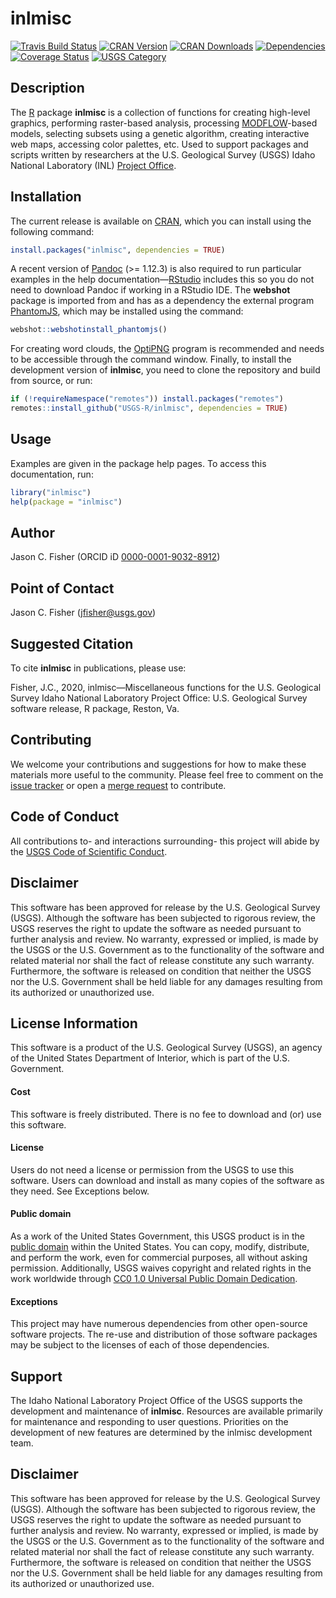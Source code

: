 inlmisc
=======

[![Travis Build
Status](https://travis-ci.org/USGS-R/inlmisc.svg?branch=master)](https://travis-ci.org/USGS-R/inlmisc)
[![CRAN
Version](https://www.r-pkg.org/badges/version/inlmisc)](https://CRAN.R-project.org/package=inlmisc)
[![CRAN
Downloads](https://cranlogs.r-pkg.org/badges/inlmisc?color=brightgreen)](https://CRAN.R-project.org/package=inlmisc)
[![Dependencies](https://tinyverse.netlify.com/badge/inlmisc)](https://CRAN.R-project.org/package=inlmisc)
[![Coverage
Status](https://coveralls.io/repos/github/USGS-R/inlmisc/badge.svg?branch=master)](https://coveralls.io/github/USGS-R/inlmisc?branch=master)
[![USGS
Category](https://img.shields.io/badge/USGS-Support-yellow.svg)](https://owi.usgs.gov/R/packages.html#support)

Description
-----------

The [R](https://www.r-project.org/) package **inlmisc** is a collection
of functions for creating high-level graphics, performing raster-based
analysis, processing
[MODFLOW](https://www.usgs.gov/mission-areas/water-resources/science/modflow-and-related-programs "USGS's modular hydrologic model")-based
models, selecting subsets using a genetic algorithm, creating
interactive web maps, accessing color palettes, etc. Used to support
packages and scripts written by researchers at the U.S. Geological
Survey (USGS) Idaho National Laboratory (INL) [Project
Office](https://www.usgs.gov/centers/id-water/science/idaho-national-laboratory-project-office "USGS INL Project Office").

Installation
------------

The current release is available on
[CRAN](https://CRAN.R-project.org/package=inlmisc "The Comprehensive R Archive Network"),
which you can install using the following command:

``` r
install.packages("inlmisc", dependencies = TRUE)
```

A recent version of [Pandoc](https://pandoc.org/installing.html) (\>=
1.12.3) is also required to run particular examples in the help
documentation—[RStudio](https://rstudio.com/products/rstudio/) includes
this so you do not need to download Pandoc if working in a RStudio IDE.
The **webshot** package is imported from and has as a dependency the
external program [PhantomJS](https://phantomjs.org/), which may be
installed using the command:

``` r
webshot::webshotinstall_phantomjs()
```

For creating word clouds, the [OptiPNG](http://optipng.sourceforge.net/)
program is recommended and needs to be accessible through the command
window. Finally, to install the development version of **inlmisc**, you
need to clone the repository and build from source, or run:

``` r
if (!requireNamespace("remotes")) install.packages("remotes")
remotes::install_github("USGS-R/inlmisc", dependencies = TRUE)
```

Usage
-----

Examples are given in the package help pages. To access this
documentation, run:

``` r
library("inlmisc")
help(package = "inlmisc")
```

Author
------

Jason C. Fisher (ORCID iD
[0000-0001-9032-8912](http://orcid.org/0000-0001-9032-8912))

Point of Contact
----------------

Jason C. Fisher
(<a href="mailto:jfisher@usgs.gov" class="email">jfisher@usgs.gov</a>)

Suggested Citation
------------------

To cite **inlmisc** in publications, please use:

Fisher, J.C., 2020, inlmisc—Miscellaneous functions for the U.S.
Geological Survey Idaho National Laboratory Project Office: U.S.
Geological Survey software release, R package, Reston, Va.

Contributing
------------

We welcome your contributions and suggestions for how to make these
materials more useful to the community. Please feel free to comment on
the [issue tracker](https://github.com/USGS-R/inlmisc/issues) or open a
[merge request](https://github.com/USGS-R/inlmisc/pull/new/master) to
contribute.

Code of Conduct
---------------

All contributions to- and interactions surrounding- this project will
abide by the [USGS Code of Scientific
Conduct](https://www.usgs.gov/about/organization/science-support/science-quality-and-integrity/fundamental-science-practices).

Disclaimer
----------

This software has been approved for release by the U.S. Geological
Survey (USGS). Although the software has been subjected to rigorous
review, the USGS reserves the right to update the software as needed
pursuant to further analysis and review. No warranty, expressed or
implied, is made by the USGS or the U.S. Government as to the
functionality of the software and related material nor shall the fact of
release constitute any such warranty. Furthermore, the software is
released on condition that neither the USGS nor the U.S. Government
shall be held liable for any damages resulting from its authorized or
unauthorized use.

License Information
-------------------

This software is a product of the U.S. Geological Survey (USGS), an
agency of the United States Department of Interior, which is part of the
U.S. Government.

#### Cost

This software is freely distributed. There is no fee to download and
(or) use this software.

#### License

Users do not need a license or permission from the USGS to use this
software. Users can download and install as many copies of the software
as they need. See Exceptions below.

#### Public domain

As a work of the United States Government, this USGS product is in the
[public domain](https://www.usa.gov/government-works) within the United
States. You can copy, modify, distribute, and perform the work, even for
commercial purposes, all without asking permission. Additionally, USGS
waives copyright and related rights in the work worldwide through [CC0
1.0 Universal Public Domain
Dedication](https://creativecommons.org/publicdomain/zero/1.0/).

#### Exceptions

This project may have numerous dependencies from other open-source
software projects. The re-use and distribution of those software
packages may be subject to the licenses of each of those dependencies.

Support
-------

The Idaho National Laboratory Project Office of the USGS supports the
development and maintenance of **inlmisc**. Resources are available
primarily for maintenance and responding to user questions. Priorities
on the development of new features are determined by the inlmisc
development team.

Disclaimer
----------

This software has been approved for release by the U.S. Geological
Survey (USGS). Although the software has been subjected to rigorous
review, the USGS reserves the right to update the software as needed
pursuant to further analysis and review. No warranty, expressed or
implied, is made by the USGS or the U.S. Government as to the
functionality of the software and related material nor shall the fact of
release constitute any such warranty. Furthermore, the software is
released on condition that neither the USGS nor the U.S. Government
shall be held liable for any damages resulting from its authorized or
unauthorized use.
